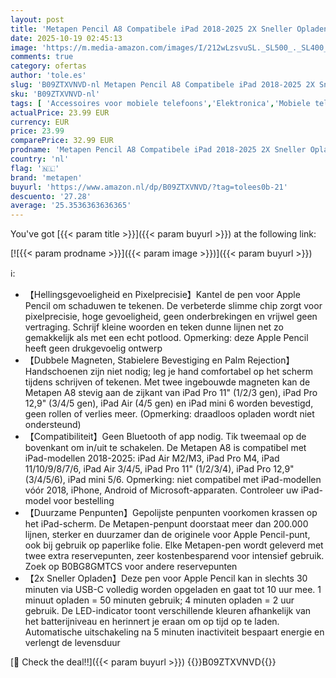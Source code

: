 ```yaml
---
layout: post
title: 'Metapen Pencil A8 Compatibele iPad 2018-2025 2X Sneller Opladen  Palmafwijzing Kantelgevoeligheid Stylus Pen voor iPad 11/10/9/8/7/6 Air 5/4/3/11 inch M2/M3  Pro 12 9 inch/11 inch/13 inch M4  Mini 6/5'
date: 2025-10-19 02:45:13
image: 'https://m.media-amazon.com/images/I/212wLzsvuSL._SL500_._SL400_.jpg'
comments: true
category: ofertas
author: 'tole.es'
slug: 'B09ZTXVNVD-nl Metapen Pencil A8 Compatibele iPad 2018-2025 2X Sneller...'
sku: 'B09ZTXVNVD-nl'
tags: [ 'Accessoires voor mobiele telefoons','Elektronica','Mobiele telefoons & communicatieproducten','Styluspennen','metapen','🇳🇱', ]
actualPrice: 23.99 EUR
currency: EUR
price: 23.99
comparePrice: 32.99 EUR
prodname: 'Metapen Pencil A8 Compatibele iPad 2018-2025 2X Sneller Opladen  Palmafwijzing Kantelgevoeligheid Stylus Pen voor iPad 11/10/9/8/7/6 Air 5/4/3/11 inch M2/M3  Pro 12 9 inch/11 inch/13 inch M4  Mini 6/5'
country: 'nl'
flag: '🇳🇱'
brand: 'metapen'
buyurl: 'https://www.amazon.nl/dp/B09ZTXVNVD/?tag=tolees0b-21'
descuento: '27.28'
average: '25.3536363636365'
---
```


You've got [{{< param title >}}]({{< param buyurl >}}) at the following link:

[![{{< param prodname >}}]({{< param image >}})]({{< param buyurl >}})

ℹ️:

- 【Hellingsgevoeligheid en Pixelprecisie】Kantel de pen voor Apple Pencil om schaduwen te tekenen. De verbeterde slimme chip zorgt voor pixelprecisie, hoge gevoeligheid, geen onderbrekingen en vrijwel geen vertraging. Schrijf kleine woorden en teken dunne lijnen net zo gemakkelijk als met een echt potlood. Opmerking: deze Apple Pencil heeft geen drukgevoelig ontwerp
- 【Dubbele Magneten, Stabielere Bevestiging en Palm Rejection】Handschoenen zijn niet nodig; leg je hand comfortabel op het scherm tijdens schrijven of tekenen. Met twee ingebouwde magneten kan de Metapen A8 stevig aan de zijkant van iPad Pro 11" (1/2/3 gen), iPad Pro 12,9" (3/4/5 gen), iPad Air (4/5 gen) en iPad mini 6 worden bevestigd, geen rollen of verlies meer. (Opmerking: draadloos opladen wordt niet ondersteund)
- 【Compatibiliteit】Geen Bluetooth of app nodig. Tik tweemaal op de bovenkant om in/uit te schakelen. De Metapen A8 is compatibel met iPad-modellen 2018-2025: iPad Air M2/M3, iPad Pro M4, iPad 11/10/9/8/7/6, iPad Air 3/4/5, iPad Pro 11" (1/2/3/4), iPad Pro 12,9" (3/4/5/6), iPad mini 5/6. Opmerking: niet compatibel met iPad-modellen vóór 2018, iPhone, Android of Microsoft-apparaten. Controleer uw iPad-model voor bestelling
- 【Duurzame Penpunten】Gepolijste penpunten voorkomen krassen op het iPad-scherm. De Metapen-penpunt doorstaat meer dan 200.000 lijnen, sterker en duurzamer dan de originele voor Apple Pencil-punt, ook bij gebruik op paperlike folie. Elke Metapen-pen wordt geleverd met twee extra reservepunten, zeer kostenbesparend voor intensief gebruik. Zoek op B0BG8GMTCS voor andere reservepunten
- 【2x Sneller Opladen】Deze pen voor Apple Pencil kan in slechts 30 minuten via USB-C volledig worden opgeladen en gaat tot 10 uur mee. 1 minuut opladen = 50 minuten gebruik; 4 minuten opladen = 2 uur gebruik. De LED-indicator toont verschillende kleuren afhankelijk van het batterijniveau en herinnert je eraan om op tijd op te laden. Automatische uitschakeling na 5 minuten inactiviteit bespaart energie en verlengt de levensduur

[🛒 Check the deal!!]({{< param buyurl >}})
{{<world>}}B09ZTXVNVD{{</world>}}

